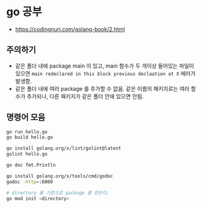 # go 공부
- https://codingnuri.com/golang-book/2.html

## 주의하기
- 같은 폴더 내에 package main 이 있고, main 함수가 두 개이상 들어있는
파일이 있으면 `main redeclared in this block previous declaation at X`
에러가 발생함.
- 같은 폴더 내에 여러 package 를 추가할 수 없음. 같은 이름의 패키지로는
여러 함수가 추가되나, 다른 패키지가 같은 폴더 안에 있으면 안됨.

## 명령어 모음
```bash
go run hello.go
go build hello.go

go install golang.org/x/lint/golint@latest
golint hello.go

go doc fmt.Println

go install golang.org/x/tools/cmd/godoc
godoc -http=:6060

# directory 를 기준으로 package 를 만든다.
go mod init <directory>
```

